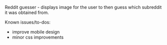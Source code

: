 Reddit guesser - displays image for the user to then guess which subreddit it was obtained from.

Known issues/to-dos:

- improve mobile design
- minor css improvements
